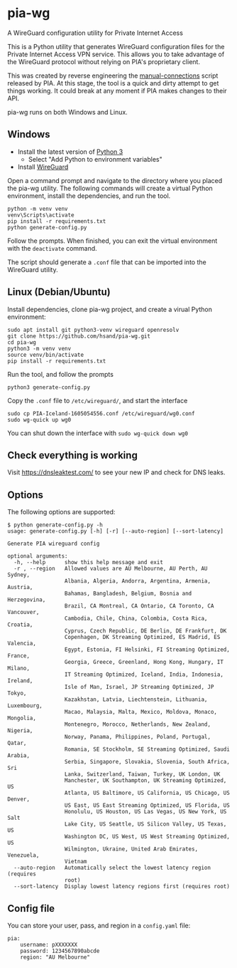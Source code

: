 # pia-wg
A WireGuard configuration utility for Private Internet Access

This is a Python utility that generates WireGuard configuration files for the Private Internet Access VPN service. This allows you to take advantage of the WireGuard protocol without relying on PIA's proprietary client.

This was created by reverse engineering the [manual-connections](https://github.com/pia-foss/manual-connections) script released by PIA. At this stage, the tool is a quick and dirty attempt to get things working. It could break at any moment if PIA makes changes to their API.

pia-wg runs on both Windows and Linux.

## Windows
* Install the latest version of [Python 3](https://www.python.org/downloads/windows/)
  * Select "Add Python to environment variables"
* Install [WireGuard](https://www.wireguard.com/install/)

Open a command prompt and navigate to the directory where you placed the pia-wg utility. The following commands will create a virtual Python environment, install the dependencies, and run the tool.

```
python -m venv venv
venv\Scripts\activate
pip install -r requirements.txt
python generate-config.py
```

Follow the prompts. When finished, you can exit the virtual environment with the `deactivate` command.

The script should generate a `.conf` file that can be imported into the WireGuard utility.

## Linux (Debian/Ubuntu)
Install dependencies, clone pia-wg project, and create a virual Python environment:
```
sudo apt install git python3-venv wireguard openresolv
git clone https://github.com/hsand/pia-wg.git
cd pia-wg
python3 -m venv venv
source venv/bin/activate
pip install -r requirements.txt
```

Run the tool, and follow the prompts
```
python3 generate-config.py
```

Copy the `.conf` file to `/etc/wireguard/`, and start the interface
```
sudo cp PIA-Iceland-1605054556.conf /etc/wireguard/wg0.conf
sudo wg-quick up wg0
```

You can shut down the interface with `sudo wg-quick down wg0`

## Check everything is working
Visit https://dnsleaktest.com/ to see your new IP and check for DNS leaks.

## Options

The following options are supported:

```
$ python generate-config.py -h
usage: generate-config.py [-h] [-r] [--auto-region] [--sort-latency]

Generate PIA wireguard config

optional arguments:
  -h, --help      show this help message and exit
  -r , --region   Allowed values are AU Melbourne, AU Perth, AU Sydney,
                  Albania, Algeria, Andorra, Argentina, Armenia, Austria,
                  Bahamas, Bangladesh, Belgium, Bosnia and Herzegovina,
                  Brazil, CA Montreal, CA Ontario, CA Toronto, CA Vancouver,
                  Cambodia, Chile, China, Colombia, Costa Rica, Croatia,
                  Cyprus, Czech Republic, DE Berlin, DE Frankfurt, DK
                  Copenhagen, DK Streaming Optimized, ES Madrid, ES Valencia,
                  Egypt, Estonia, FI Helsinki, FI Streaming Optimized, France,
                  Georgia, Greece, Greenland, Hong Kong, Hungary, IT Milano,
                  IT Streaming Optimized, Iceland, India, Indonesia, Ireland,
                  Isle of Man, Israel, JP Streaming Optimized, JP Tokyo,
                  Kazakhstan, Latvia, Liechtenstein, Lithuania, Luxembourg,
                  Macao, Malaysia, Malta, Mexico, Moldova, Monaco, Mongolia,
                  Montenegro, Morocco, Netherlands, New Zealand, Nigeria,
                  Norway, Panama, Philippines, Poland, Portugal, Qatar,
                  Romania, SE Stockholm, SE Streaming Optimized, Saudi Arabia,
                  Serbia, Singapore, Slovakia, Slovenia, South Africa, Sri
                  Lanka, Switzerland, Taiwan, Turkey, UK London, UK
                  Manchester, UK Southampton, UK Streaming Optimized, US
                  Atlanta, US Baltimore, US California, US Chicago, US Denver,
                  US East, US East Streaming Optimized, US Florida, US
                  Honolulu, US Houston, US Las Vegas, US New York, US Salt
                  Lake City, US Seattle, US Silicon Valley, US Texas, US
                  Washington DC, US West, US West Streaming Optimized, US
                  Wilmington, Ukraine, United Arab Emirates, Venezuela,
                  Vietnam
  --auto-region   Automatically select the lowest latency region (requires
                  root)
  --sort-latency  Display lowest latency regions first (requires root)
```

## Config file

You can store your user, pass, and region in a `config.yaml` file:
```
pia:
    username: pXXXXXXX
    password: 1234567890abcde
    region: "AU Melbourne"
```
